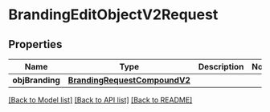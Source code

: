 # BrandingEditObjectV2Request

## Properties
Name | Type | Description | Notes
------------ | ------------- | ------------- | -------------
**objBranding** | [**BrandingRequestCompoundV2**](BrandingRequestCompoundV2.md) |  | 

[[Back to Model list]](../README.md#documentation-for-models) [[Back to API list]](../README.md#documentation-for-api-endpoints) [[Back to README]](../README.md)


